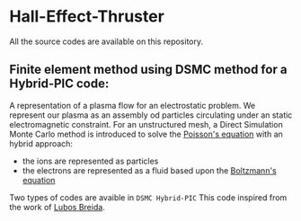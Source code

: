 # Hall-Effect-Thruster

All the source codes are available on this repository.

## Finite element method using DSMC method for a Hybrid-PIC code:

A representation of a plasma flow for an electrostatic problem. We represent our plasma as an assembly od particles circulating under an static electromagnetic constraint. For an unstructured mesh, a Direct Simulation Monte Carlo method is introduced to solve the [Poisson's equation](https://en.wikipedia.org/wiki/Poisson%27s_equation) with an hybrid approach:
- the ions are represented as particles
- the electrons are represented as a fluid based upon the [Boltzmann's equation](https://en.wikipedia.org/wiki/Boltzmann_equation)

Two types of codes are avaible in `DSMC Hybrid-PIC`
This code inspired from the work of [Lubos Breida](https://www.particleincell.com/2015/fem-pic/). 
